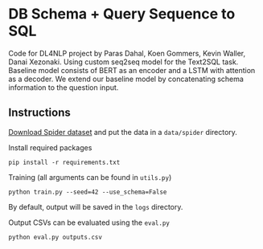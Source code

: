 # DB Schema + Query Sequence to SQL

Code for DL4NLP project by Paras Dahal, Koen Gommers, Kevin Waller, Danai Xezonaki. Using custom seq2seq model for the Text2SQL task. Baseline model consists of BERT as an encoder and a LSTM with attention as a decoder. We extend our baseline model by concatenating schema information to the question input.

## Instructions

[Download Spider dataset](https://yale-lily.github.io/spider) and put the data in a `data/spider` directory.

Install required packages 

    pip install -r requirements.txt

Training (all arguments can be found in `utils.py`)

    python train.py --seed=42 --use_schema=False

By default, output will be saved in the `logs` directory.

Output CSVs can be evaluated using the `eval.py`

    python eval.py outputs.csv
